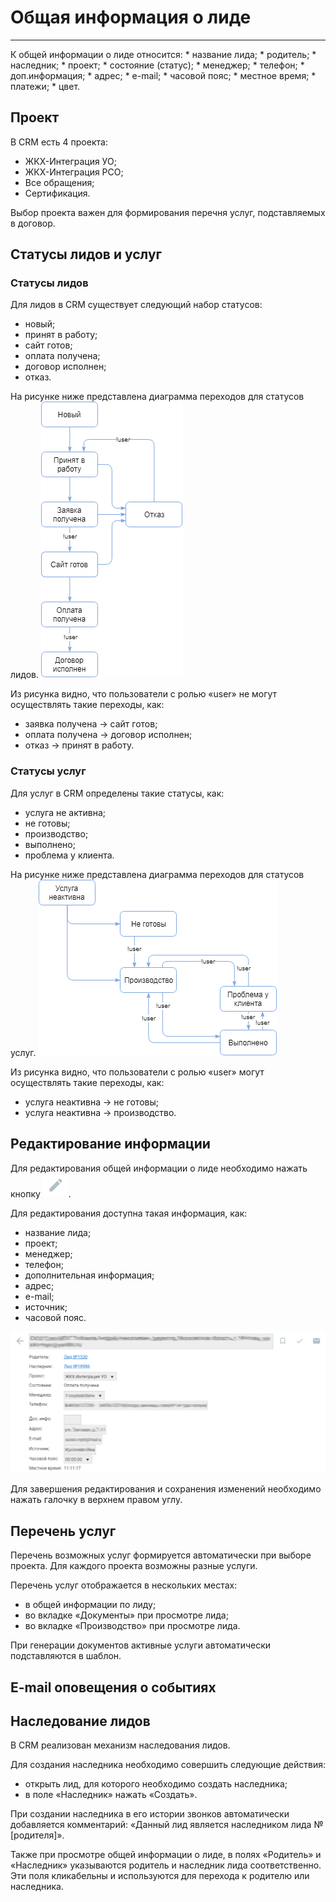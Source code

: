 # Общая информация о лиде
<hr>
К общей информации о лиде относится:
* название лида;
* родитель;
* наследник;
* проект;
* состояние (статус);
* менеджер;
* телефон;
* доп.информация;
* адрес;
* e-mail;
* часовой пояс;
* местное время;
* платежи;
* цвет.

## Проект
В CRM есть 4 проекта:
* ЖКХ-Интеграция УО;
* ЖКХ-Интеграция РСО;
* Все обращения;
* Сертификация.

Выбор проекта важен для формирования перечня услуг, подставляемых в договор.



## Статусы лидов и услуг
### Статусы лидов
Для лидов в CRM существует следующий набор статусов:
* новый;
* принят в работу;
* сайт готов;
* оплата получена;
* договор исполнен;
* отказ.

На рисунке ниже представлена диаграмма переходов для статусов лидов.
![](/assets/crm-leads-stats.png)

Из рисунка видно, что пользователи с ролью «user» не могут осуществлять такие переходы, как:
* заявка получена → сайт готов;
* оплата получена → договор исполнен;
* отказ → принят в работу.

### Статусы услуг
Для услуг в CRM определены такие статусы, как:
* услуга не активна;
* не готовы;
* производство;
* выполнено;
* проблема у клиента.

На рисунке ниже представлена диаграмма переходов для статусов услуг.
![](/assets/crm-serv-stats.png)

Из рисунка видно, что пользователи с ролью «user» могут осуществлять такие переходы, как:
* услуга неактивна → не готовы;
* услуга неактивна → производство.

## Редактирование информации
Для редактирования общей информации о лиде необходимо нажать кнопку ![edit](/assets/but-edit.png).

Для редактирования доступна такая информация, как:
* название лида;
* проект;
* менеджер;
* телефон;
* дополнительная информация;
* адрес;
* e-mail;
* источник;
* часовой пояс.

![](/assets/lead-edit.png)

Для завершения редактирования и сохранения изменений необходимо нажать галочку в верхнем правом углу.

## Перечень услуг

Перечень возможных услуг формируется автоматически при выборе проекта. Для каждого проекта возможны разные услуги.

Перечень услуг отображается в нескольких местах:
* в общей информации по лиду;
* во вкладке «Документы» при просмотре лида;
* во вкладке «Производство» при просмотре лида.

При генерации документов активные услуги автоматически подставляются в шаблон.

## E-mail оповещения о событиях

## Наследование лидов

В CRM реализован механизм наследования лидов.

Для создания наследника необходимо совершить следующие действия:
* открыть лид, для которого необходимо создать наследника;
* в поле «Наследник» нажать «Создать».

При создании наследника в его истории звонков автоматически добавляется комментарий: «Данный лид является наследником лида №[родителя]».

Также при просмотре общей информации о лиде, в полях «Родитель» и «Наследник» указываются родитель и наследник лида соответственно. Эти поля кликабельны и используются для перехода к родителю или наследника.

